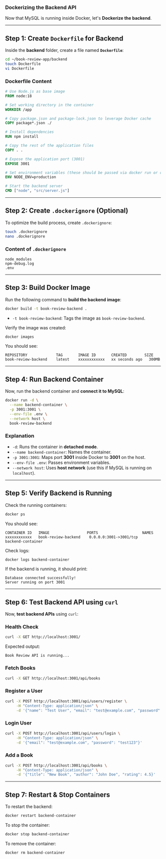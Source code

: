 ### **Dockerizing the Backend API**

Now that MySQL is running inside Docker, let's **Dockerize the backend**.

---

## **Step 1: Create `Dockerfile` for Backend**

Inside the **backend** folder, create a file named **`Dockerfile`**:
```sh
cd ~/book-review-app/backend
touch Dockerfile
vi Dockerfile
```

### **Dockerfile Content**
```Dockerfile
# Use Node.js as base image
FROM node:18

# Set working directory in the container
WORKDIR /app

# Copy package.json and package-lock.json to leverage Docker cache
COPY package*.json ./

# Install dependencies
RUN npm install

# Copy the rest of the application files
COPY . .

# Expose the application port (3001)
EXPOSE 3001

# Set environment variables (these should be passed via docker run or docker-compose)
ENV NODE_ENV=production

# Start the backend server
CMD ["node", "src/server.js"]
```

---

## **Step 2: Create `.dockerignore` (Optional)**
To optimize the build process, create `.dockerignore`:
```sh
touch .dockerignore
nano .dockerignore
```

### **Content of `.dockerignore`**
```
node_modules
npm-debug.log
.env
```

---

## **Step 3: Build Docker Image**
Run the following command to **build the backend image**:
```sh
docker build -t book-review-backend .
```
- `-t book-review-backend`: Tags the image as `book-review-backend`.

Verify the image was created:
```sh
docker images
```
You should see:
```
REPOSITORY             TAG       IMAGE ID       CREATED        SIZE
book-review-backend    latest    xxxxxxxxxxxx   xx seconds ago   300MB
```

---

## **Step 4: Run Backend Container**
Now, run the backend container and **connect it to MySQL**:
```sh
docker run -d \
  --name backend-container \
  -p 3001:3001 \
  --env-file .env \
  --network host \
  book-review-backend
```

### **Explanation**
- `-d`: Runs the container in **detached mode**.
- `--name backend-container`: Names the container.
- `-p 3001:3001`: Maps port **3001** inside Docker to **3001** on the host.
- `--env-file .env`: Passes environment variables.
- `--network host`: Uses **host network** (use this if MySQL is running on `localhost`).

---

## **Step 5: Verify Backend is Running**
Check the running containers:
```sh
docker ps
```
You should see:
```
CONTAINER ID   IMAGE                 PORTS                    NAMES
xxxxxxxxxxxx   book-review-backend    0.0.0.0:3001->3001/tcp   backend-container
```

Check logs:
```sh
docker logs backend-container
```

If the backend is running, it should print:
```
Database connected successfully!
Server running on port 3001
```

---

## **Step 6: Test Backend API using `curl`**
Now, **test backend APIs** using `curl`:

### **Health Check**
```sh
curl -X GET http://localhost:3001/
```
Expected output:
```
Book Review API is running...
```

### **Fetch Books**
```sh
curl -X GET http://localhost:3001/api/books
```

### **Register a User**
```sh
curl -X POST http://localhost:3001/api/users/register \
     -H "Content-Type: application/json" \
     -d '{"name": "Test User", "email": "test@example.com", "password": "test123"}'
```

### **Login User**
```sh
curl -X POST http://localhost:3001/api/users/login \
     -H "Content-Type: application/json" \
     -d '{"email": "test@example.com", "password": "test123"}'
```

### **Add a Book**
```sh
curl -X POST http://localhost:3001/api/books \
     -H "Content-Type: application/json" \
     -d '{"title": "New Book", "author": "John Doe", "rating": 4.5}'
```

---

## **Step 7: Restart & Stop Containers**
To restart the backend:
```sh
docker restart backend-container
```

To stop the container:
```sh
docker stop backend-container
```

To remove the container:
```sh
docker rm backend-container
```

